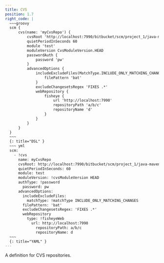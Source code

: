 ```yaml
---
title: CVS
position: 1.7
right_code: |
  ~~~groovy
  scm {
      cvs(name: 'myCvsRepo') {
          cvsRoot 'http://localhost:7990/bitbucket/scm/project_1/java-maven-simple.cvs'
          quietPeriodInSeconds 60
          module 'test'
          moduleVersion CvsModuleVersion.HEAD
          passwordAuth {
              password 'pw'
          }
          advancedOptions {
              includeExcludeFiles(MatchType.INCLUDE_ONLY_MATCHING_CHANGES) {
                  filePattern 'bat'
              }
              excludeChangesetsRegex 'FIXES .*'
              webRepository {
                  fisheye {
                      url 'http://localhost:7990'
                      repositoryPath 'a/b/c'
                      repositoryName 'd'
                  }
              }
          }
      }
  }
  ~~~
  {: title="DSL" }
  ~~~ yml
  scm:
    - !cvs
      name: myCvsRepo
      cvsRoot: http://localhost:7990/bitbucket/scm/project_1/java-maven-simple.cvs
      quietPeriodInSeconds: 60
      module: test
      moduleVersion: !cvsModuleVersion HEAD
      authType: !password
        password: pw
      advancedOptions:
        includeExcludeFiles:
          matchType: !matchType INCLUDE_ONLY_MATCHING_CHANGES
        filePattern: 'bat'
        excludeChangesetsRegex: 'FIXES .*'
        webRepository
          type: !fisheyeWeb
            url: http://localhost:7990
              repositoryPath: a/b/c
              repositoryName: d
  ~~~
  {: title="YAML" }
---
```

A definition for CVS repositories.